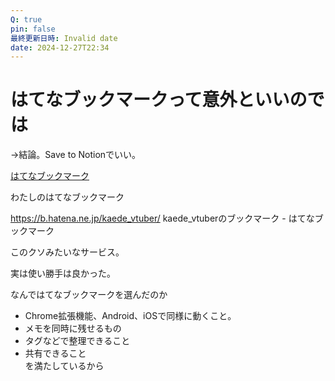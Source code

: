 ```yaml
---
Q: true
pin: false
最終更新日時: Invalid date
date: 2024-12-27T22:34
---
```

# はてなブックマークって意外といいのでは

→結論。Save to Notionでいい。

[はてなブックマーク](https://b.hatena.ne.jp/)

わたしのはてなブックマーク

https://b.hatena.ne.jp/kaede_vtuber/ kaede_vtuberのブックマーク - はてなブックマーク

このクソみたいなサービス。

実は使い勝手は良かった。

なんではてなブックマークを選んだのか

- Chrome拡張機能、Android、iOSで同様に動くこと。  
- メモを同時に残せるもの  
- タグなどで整理できること  
- 共有できること  
を満たしているから